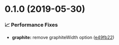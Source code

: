 <a name="0.1.0"></a>
# 0.1.0 (2019-05-30)


### :chart_with_upwards_trend: Performance Fixes

* **graphite:** remove graphiteWidth option ([e49fb22](https://github.com/davidroyer/v-plugin-demo/commit/e49fb22))



